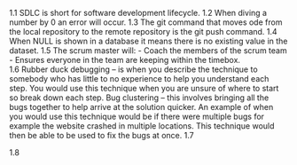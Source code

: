 1.1	SDLC is short for software development lifecycle. 
1.2 When diving a number by 0 an error will occur. 
1.3 The git command that moves ode from the local repository to the remote repository is the git push command. 
1.4 When NULL is shown in a database it means there is no existing value in the dataset. 
1.5 The scrum master will:
	- Coach the members of the scrum team 
	- Ensures everyone in the team are keeping within the timebox.  
1.6 Rubber duck debugging – is when you describe the technique to somebody who has little to no experience to help you understand each step. You would use this technique when you are unsure of where to start so break down each step. 
Bug clustering – this involves bringing all the bugs together to help arrive at the solution quicker. An example of when you would use this technique would be if there were multiple bugs for example the website crashed in multiple locations. This technique would then be able to be used to fix the bugs at once. 
1.7 

1.8 
